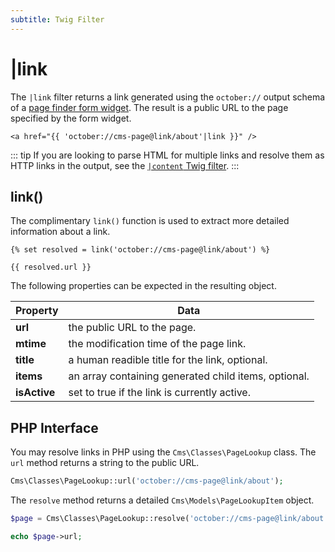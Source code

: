 ```yaml
---
subtitle: Twig Filter
---
```

# |link

The `|link` filter returns a link generated using the `october://` output schema of a [page finder form widget](../../element/form/widget-pagefinder.md). The result is a public URL to the page specified by the form widget.

```twig
<a href="{{ 'october://cms-page@link/about'|link }}" />
```

::: tip
If you are looking to parse HTML for multiple links and resolve them as HTTP links in the output, see the [`|content` Twig filter](../tag/content.md).
:::

## link()

The complimentary `link()` function is used to extract more detailed information about a link.

```twig
{% set resolved = link('october://cms-page@link/about') %}

{{ resolved.url }}
```

The following properties can be expected in the resulting object.

Property | Data
------------- | -------------
**url** | the public URL to the page.
**mtime** | the modification time of the page link.
**title** | a human readible title for the link, optional.
**items** | an array containing generated child items, optional.
**isActive** | set to true if the link is currently active.

## PHP Interface

You may resolve links in PHP using the `Cms\Classes\PageLookup` class. The `url` method returns a string to the public URL.

```php
Cms\Classes\PageLookup::url('october://cms-page@link/about');
```

The `resolve` method returns a detailed `Cms\Models\PageLookupItem` object.

```php
$page = Cms\Classes\PageLookup::resolve('october://cms-page@link/about');

echo $page->url;
```
